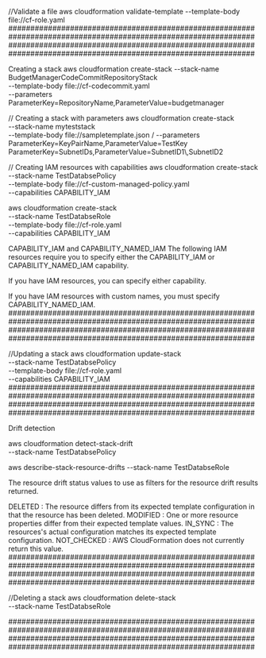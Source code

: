 //Validate a file
aws cloudformation validate-template --template-body file://cf-role.yaml
################################################################################################################
################################################################################################################

Creating a stack
aws cloudformation create-stack --stack-name BudgetManagerCodeCommitRepositoryStack \
--template-body file://cf-codecommit.yaml \
--parameters ParameterKey=RepositoryName,ParameterValue=budgetmanager

// Creating a stack with parameters
aws cloudformation create-stack \
 --stack-name myteststack \
 --template-body file://sampletemplate.json /
--parameters ParameterKey=KeyPairName,ParameterValue=TestKey ParameterKey=SubnetIDs,ParameterValue=SubnetID1\\,SubnetID2

// Creating IAM resources with capabilities
aws cloudformation create-stack \
 --stack-name TestDatabsePolicy \
 --template-body file://cf-custom-managed-policy.yaml \
 --capabilities CAPABILITY_IAM

aws cloudformation create-stack \
 --stack-name TestDatabseRole \
 --template-body file://cf-role.yaml \
 --capabilities CAPABILITY_IAM

CAPABILITY_IAM and CAPABILITY_NAMED_IAM
The following IAM resources require you to specify either the CAPABILITY_IAM or CAPABILITY_NAMED_IAM capability.

If you have IAM resources, you can specify either capability.

If you have IAM resources with custom names, you must specify CAPABILITY_NAMED_IAM.
################################################################################################################
################################################################################################################

//Updating a stack
aws cloudformation update-stack \
 --stack-name TestDatabsePolicy \
 --template-body file://cf-role.yaml \
 --capabilities CAPABILITY_IAM
################################################################################################################
################################################################################################################

Drift detection

aws cloudformation detect-stack-drift \
 --stack-name TestDatabsePolicy

aws describe-stack-resource-drifts
--stack-name TestDatabseRole

The resource drift status values to use as filters for the resource drift results returned.

DELETED : The resource differs from its expected template configuration in that the resource has been deleted.
MODIFIED : One or more resource properties differ from their expected template values.
IN_SYNC : The resources's actual configuration matches its expected template configuration.
NOT_CHECKED : AWS CloudFormation does not currently return this value.
################################################################################################################
################################################################################################################

//Deleting a stack
aws cloudformation delete-stack \
 --stack-name TestDatabseRole

################################################################################################################
################################################################################################################

